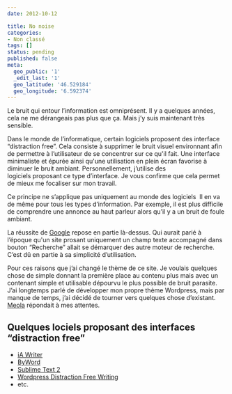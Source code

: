 ```yaml
---
date: 2012-10-12

title: No noise
categories:
- Non classé
tags: []
status: pending
published: false
meta:
  geo_public: '1'
  _edit_last: '1'
  geo_latitude: '46.529184'
  geo_longitude: '6.592374'
---
```

Le bruit qui entour l’information est omniprésent. Il y a quelques années, cela ne me dérangeais pas plus que ça. Mais j’y suis maintenant très sensible.

Dans le monde de l’informatique, certain logiciels proposent des interface “distraction free”. Cela consiste à supprimer le bruit visuel environnant afin de permettre à l’utilisateur de se concentrer sur ce qu'il fait. Une interface minimaliste et épurée ainsi qu'une utilisation en plein écran favorise à diminuer le bruit ambiant.
Personnellement, j’utilise des logiciels proposant ce type d’interface. Je vous confirme que cela permet de mieux me focaliser sur mon travail.

Ce principe ne s’applique pas uniquement au monde des logiciels  Il en va de même pour tous les types d’information. Par exemple, il est plus difficile de comprendre une annonce au haut parleur alors qu’il y a un bruit de foule ambiant.

La réussite de <a title="Google" href="https://www.google.com/">Google</a> repose en partie là-dessus. Qui aurait parié à l’époque qu'un site prosant uniquement un champ texte accompagné dans bouton “Recherche” allait se démarquer des autre moteur de recherche. C’est dû en partie à sa simplicité d’utilisation.

Pour ces raisons que j’ai changé le thème de ce site. Je voulais quelques chose de simple donnant la première place au contenu plus mais avec un contenant simple et utilisable dépourvu le plus possible de bruit parasite.
J’ai longtemps parlé de développer mon propre thème Wordpress, mais par manque de temps, j’ai décidé de tourner vers quelques chose d’existant. <a title="Meaola par elmastudio" href="https://www.elmastudio.de/wordpress-themes/meola/">Meola</a> répondait à mes attentes.
<h2>Quelques lociels proposant des interfaces “distraction free”</h2>
<ul>
	<li><a title="iA Writer" href="https://www.iawriter.com/">iA Writer</a></li>
	<li><a title="ByWord" href="https://bywordapp.com/">ByWord</a></li>
	<li><a title="Sublime Text 2" href="https://www.sublimetext.com/2">Sublime Text 2</a></li>
	<li><a title="Wordpress propose un mode d'écriture sans distraction" href="https://en.support.wordpress.com/distraction-free-writing/">Wordpress Distraction Free Writing</a></li>
	<li>etc.</li>
</ul>
